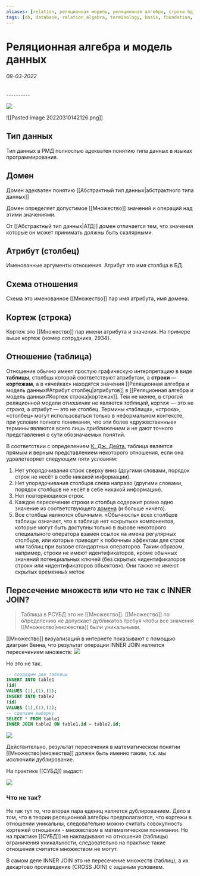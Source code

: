 ```yaml
---
aliases: [relation, реляционная модель, реляционная алгебра, строка бд, таблицы, таблица, кортеж, кортежей,кортежа, кортежи, домен, домены, домена, тип данных, типа данных, типы данных, атрибут таблицы, кортежи, кортежей, отношении, отношения, отношениях, реляционных, отношении]
tags: [db, database, relation_algebra, terminology, basis, foundation, set]
---
```

# Реляционная алгебра и модель данных
<h6>08-03-2022</h6>
----------

![](https://files.gitbook.com/v0/b/gitbook-x-prod.appspot.com/o/spaces%2Fi1Mb2UWbArGRW5ooFJbz%2Fuploads%2FAPeNdfkYIGhPdAG1032i%2Fimage.png?alt=media&token=e7b4de0f-902e-4639-98ee-7bed262133ab)

![[Pasted image 20220310142126.png]]

## Тип данных
Тип данных в РМД полностью адекватен понятию типа данных в языках программирования.

## Домен
Домен адекватен понятию [[Абстрактный тип данных|абстрактного типа данных]]

Домен определяет допустимое [[Множество]] значений и операций над этими значениями.

От [[Абстрактный тип данных|АТД]] домен отличается тем, что значения которые он может принимать должны быть скалярными.

## Атрибут (столбец)
Именованные аргументы отношения. Атрибут это имя столбца в БД.

## Схема отношения

Схема это именованное [[Множество]] пар имя атрибута, имя домена.

## Кортеж (строка)

Кортеж это [[Множество]] пар имени атрибута и значения. На примере выше кортеж {номер сотрудника, 2934}.

## Отношение (таблица)
Отношение обычно имеет простую графическую интерпретацию в виде **таблицы**, столбцы которой соответствуют атрибутам, а **строки — кортежам**, а в «ячейках» находятся значения [[Реляционная алгебра и модель данных#Атрибут столбец|атрибутов]] в [[Реляционная алгебра и модель данных#Кортеж строка|кортежах]]. Тем не менее, в строгой реляционной модели _отношение_ не является _таблицей_, _кортеж_ — это не _строка_, а _атрибут_ — это не столбец. Термины «таблица», «строка», «столбец» могут использоваться только в неформальном контексте, при условии полного понимания, что эти более «дружественные» термины являются всего лишь _приближением_ и не дают точного представления о сути обозначаемых понятий.

В соответствии с определением [К. Дж. Дейта](https://ru.wikipedia.org/wiki/%D0%94%D0%B5%D0%B9%D1%82,_%D0%9A%D1%80%D0%B8%D1%81%D1%82%D0%BE%D1%84%D0%B5%D1%80 "Дейт, Кристофер"), таблица является прямым и верным представлением некоторого отношения, если она удовлетворяет следующим пяти условиям:

1.  Нет упорядочивания строк сверху вниз (другими словами, порядок строк не несёт в себе никакой информации).
2.  Нет упорядочивания столбцов слева направо (другими словами, порядок столбцов не несёт в себе никакой информации).
3.  Нет повторяющихся строк.
4.  Каждое пересечение строки и столбца содержит ровно одно значение из соответствующего [домена](https://ru.wikipedia.org/wiki/%D0%94%D0%BE%D0%BC%D0%B5%D0%BD_(%D0%B1%D0%B0%D0%B7%D1%8B_%D0%B4%D0%B0%D0%BD%D0%BD%D1%8B%D1%85) "Домен (базы данных)") (и больше ничего).
5.  Все столбцы являются обычными. «Обычность» всех столбцов таблицы означает, что в таблице нет «скрытых» компонентов, которые могут быть доступны только в вызове некоторого специального оператора взамен ссылок на имена регулярных столбцов, или которые приводят к побочным эффектам для строк или таблиц при вызове стандартных операторов. Таким образом, например, строки не имеют идентификаторов, кроме обычных значений потенциальных ключей (без скрытых «идентификаторов строк» или «идентификаторов объектов»). Они также не имеют скрытых временны́х меток



## Пересечение множеств или что не так с INNER JOIN?

>Таблица в РСУБД это не [[Множество]]. [[Множество]] по определению не допускает дубликатов требуя чтобы все значения [[Множество|множества]] были уникальными.

[[Множество]] визуализаций в интернете показывают с помощью диаграм Венна, что результат операции INNER JOIN является пересечением множеств:
![](https://files.gitbook.com/v0/b/gitbook-x-prod.appspot.com/o/spaces%2Fi1Mb2UWbArGRW5ooFJbz%2Fuploads%2FIQ7dZPw5VqAQDtYjwf0N%2Fimage.png?alt=media&token=0ce70295-36cc-457a-b93f-10d0518ad7f8)

Но это не так.

```sql
-- создадим две таблицы
INSERT INTO table1
(id)
VALUES (1),(1),(3);
INSERT INTO table2
(id)
VALUES (1),(1),(2);
-- сделаем выборку
SELECT * FROM table1
INNER JOIN table2 ON table1.id = table2.id;
```

![](https://files.gitbook.com/v0/b/gitbook-x-prod.appspot.com/o/spaces%2Fi1Mb2UWbArGRW5ooFJbz%2Fuploads%2FGbz5ZiqeGPr3SnYC9Tuh%2Fimage.png?alt=media&token=45ce11aa-ec97-4ba4-a4d2-647ebf17cd60)

Действительно, результат пересечения в математическом понятии [[Множество|множества]] должен быть именно таким, т.к. мы исключили дублирование.

На практике [[СУБД]] выдаст:

![](https://files.gitbook.com/v0/b/gitbook-x-prod.appspot.com/o/spaces%2Fi1Mb2UWbArGRW5ooFJbz%2Fuploads%2FQN0FR8MOtBYeI65AjXzt%2Fimage.png?alt=media&token=9d3cb7f5-1a08-4c5e-b72d-30ee394949c4)

### Что не так?

Не так тут то, что вторая пара едениц является дублированием. Дело в том, что в теории реляционной алгебры предполагаются, что кортежи в отношении уникальны, следовательно можно считать совокупность кортежей отношения - множеством в математическом понимании. Но на практике [[СУБД]] не накладывают на отношения (таблицы) ограничения уникальности, следовательно на практике такие отношения считатся множеством не могут.

В самом деле INNER JOIN это не пересечение множеств (таблиц), а их декартово произведение (CROSS JOIN) с заданым условием.